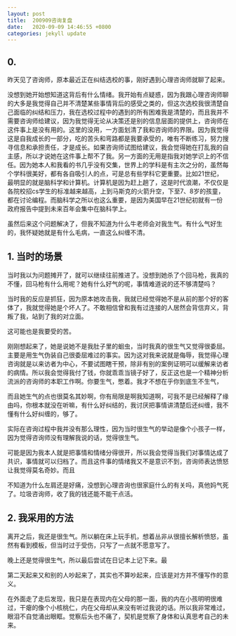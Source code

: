 ```yaml
---
layout: post
title:  200909咨询复盘
date:   2020-09-09 14:46:55 +0800
categories: jekyll update
---
```


## 0.
昨天见了咨询师，原本最近正在纠结选校的事，刚好遇到心理咨询师就聊了起来。

没想到她开始想知道这背后有什么情绪。我开始有点疑惑，因为我跟心理咨询师聊的大多是我觉得自己并不清楚某些事情背后的感受之类的，但这次选校我很清楚自己面临的纠结和压力，我在选校过程中的遇到的所有困难我是清楚的，而且我并不需要咨询师给建议，因为我觉得无论从决策还是别的信息层面的提供上，咨询师在这件事上是没有用的。这里的没用，一方面划清了我和咨询师的界限。因为我觉得这是自我成长的一部分，吃的苦头和弯路都是我要承受的，唯有不断练习，努力搜寻信息和承担责任，才是成长。如果咨询师试图给建议，我会觉得她在打乱我的自主感，所以才说她在这件事上帮不了我。另一方面的无用是指我对她学识上的不信任。因为她本人和我看的书几乎没有交集，世界上的学科是有主次之分的，虽然每个学科很美好，都有各自吸引人的点，可是总有些学科它更重要。比如21世纪，最明显的就是脑科学和计算机。计算机是因为赶上趟了，这是时代浪潮，不仅仅是各院校招cs学生的标准越来越高，上到马斯克的火箭升空，下至7、8岁的孩童，都在讨论编程。而脑科学之所以也这么重要，是因为美国早在21世纪初就有一份政府报告中提到未来百年会集中在脑科学上。

虽然后来这个问题解决了，但我不知道为什么牛老师会对我生气。有什么气好生的，我怀疑她就是有什么毛病，一直这么纠缠不清。

## 1. 当时的场景
当时我以为问题摊开了，就可以继续往前推进了。没想到她杀了个回马枪，我真的不懂，回马枪有什么用呢？她有什么好气的呢，事情难道说的还不够清楚吗？

当时我的反应是抓狂，因为原本她攻击我，我就已经觉得她不是从前的那个好的客体了，我就觉得她是个坏人了。不敢相信曾和我有过连接的人居然会背信弃义，背叛了我，站到了我的对立面。

这可能也是我要受的苦。

刚刚想起来了，她是说她不是我肚子里的蛔虫，当时我真的很生气又觉得很委屈。主要是用生气伪装自己很委屈难过的事实。因为这对我来说就是侮辱，我觉得心理咨询就是以来访者为中心，不要试图瞎干预，除非有别的案例证明可以缓解来访者的病情。所以我会觉得我付了钱，你就乖乖当镜子好了，反正这也是一个精神分析流派的咨询师的本职工作啊。你要生气，憋着。我才不想在乎你到底生不生气，

而且她生气的点也很莫名其妙啊，你有局限是啊我知道啊，可我不是已经解释了缘由吗，你根本就没在听嘛，有什么好纠结的，我讨厌把事情讲清楚后还纠缠，我不懂有什么好纠缠的，够了。

实际在咨询过程中我并没有那么理性，因为当时很生气的举动是像个小孩子一样，因为觉得咨询师没有理解我说的话，觉得很生气。

可能是因为我本人就是把事情和情绪分得很开，所以我会觉得当我们对事情达成了共识，事情就可以归档了。而且这件事的情绪我又不是意识不到，咨询师表达愤怒让我觉得莫名奇妙。而且

不知道为什么左肩还是好痛，没想到心理咨询也很家庭什么的有关吗，真他妈气死了。垃圾咨询师，收了我的钱还能不能干点活。


## 2. 我采用的方法
离开之后，我还是很生气。所以躺在床上玩手机，想着丛非从很擅长解析愤怒，虽然有看到模板，但当时过于受伤，只写了一点就不愿意写了。

晚上还是觉得很生气，所以最后尝试在日记本上记下来。最

第二天起来又和别的人吵起来了，其实也不算吵起来，应该是对方并不懂写作的意义。

在外面走了走后发现，我只是在表现内在父母的那一面，我的内在小孩明明很难过，干瘪的像个小核桃仁，内在父母却从来没有听过我说的话。所以我非常难过，眼泪不自觉涌出眼眶。觉察后头也不痛了，契机是觉察了身体和认真思考自己的未来。